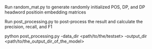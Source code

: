 Run random_mat.py to generate randomly initialized POS, DP, and DP headword positioin embedding matrices 

Run post_processing.py to post-process the result and calculate the precision, recall, and F1 

python post_processing.py -data_dir <path/to/the/testset> -output_dir <path/to/the_output_dir_of_the_model>
